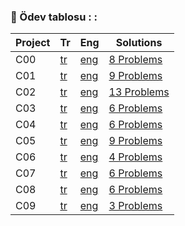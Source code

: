 ### :dart: Ödev tablosu : :

| Project | Tr | Eng | Solutions |
|---     |---  |--- |---       |
| C00 | [tr](https://github.com/kuvarti/42k-Piscine/blob/main/PDFs/TR_C00.pdf) | [eng](https://github.com/kuvarti/42k-Piscine/blob/main/PDFs/EN_C00.pdf) | [8 Problems](https://github.com/kuvarti/42k-Piscine/tree/main/c00) |
| C01 | [tr](https://github.com/kuvarti/42k-Piscine/blob/main/PDFs/TR_C01.pdf) | [eng](https://github.com/kuvarti/42k-Piscine/blob/main/PDFs/EN_C01.pdf) | [9 Problems](https://github.com/kuvarti/42k-Piscine/tree/main/c01) |
| C02 | [tr](https://github.com/kuvarti/42k-Piscine/blob/main/PDFs/TR_C02.pdf) | [eng](https://github.com/kuvarti/42k-Piscine/blob/main/PDFs/EN_C02.pdf) | [13 Problems]() |
| C03 | [tr](https://github.com/kuvarti/42k-Piscine/blob/main/PDFs/TR_C03.pdf) | [eng](https://github.com/kuvarti/42k-Piscine/blob/main/PDFs/EN_C03.pdf) | [6 Problems]() |
| C04 | [tr](https://github.com/kuvarti/42k-Piscine/blob/main/PDFs/TR_C04.pdf) | [eng](https://github.com/kuvarti/42k-Piscine/blob/main/PDFs/EN_C04.pdf) | [6 Problems]() |
| C05 | [tr](https://github.com/kuvarti/42k-Piscine/blob/main/PDFs/TR_C05.pdf) | [eng](https://github.com/kuvarti/42k-Piscine/blob/main/PDFs/EN_C05.pdf) | [9 Problems]() |
| C06 | [tr](https://github.com/kuvarti/42k-Piscine/blob/main/PDFs/TR_C06.pdf) | [eng](https://github.com/kuvarti/42k-Piscine/blob/main/PDFs/EN_C06.pdf) | [4 Problems]() |
| C07 | [tr](https://github.com/kuvarti/42k-Piscine/blob/main/PDFs/TR_C07.pdf) | [eng](https://github.com/kuvarti/42k-Piscine/blob/main/PDFs/EN_C07.pdf) | [6 Problems]() |
| C08 | [tr](https://github.com/kuvarti/42k-Piscine/blob/main/PDFs/TR_C08.pdf) | [eng](https://github.com/kuvarti/42k-Piscine/blob/main/PDFs/EN_C08.pdf) | [6 Problems]() |
| C09 | [tr](https://github.com/kuvarti/42k-Piscine/blob/main/PDFs/TR_C09.pdf) | [eng](https://github.com/kuvarti/42k-Piscine/blob/main/PDFs/EN_C09.pdf) | [3 Problems]() |
